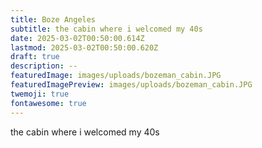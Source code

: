 ```yaml
---
title: Boze Angeles
subtitle: the cabin where i welcomed my 40s
date: 2025-03-02T00:50:00.614Z
lastmod: 2025-03-02T00:50:00.620Z
draft: true
description: --
featuredImage: images/uploads/bozeman_cabin.JPG
featuredImagePreview: images/uploads/bozeman_cabin.JPG
twemoji: true
fontawesome: true
---
```

the cabin where i welcomed my 40s